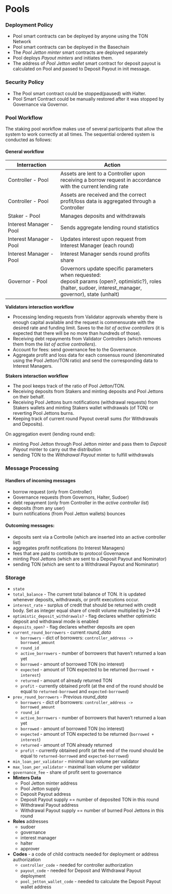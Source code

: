 # Pools

### Deployment Policy <a href="#deploy" id="deploy"></a>

* Pool smart contracts can be deployed by anyone using the TON Network
* Pool smart contracts can be deployed in the Basechain
* The _Pool Jetton minter_ smart contracts are deployed separately
* Pool deploys _Payout minters_ and initiates them.&#x20;
* The address of _Pool Jetton wallet_ smart contract for deposit payout is calculated on Pool and passed to Deposit Payout in init message.

### **Security Policy**

* The Pool smart contract could be stopped(paused) with Halter.
* Pool Smart Contract could be manually restored after it was stopped by Governance via Governor.

### Pool Workflow

The staking pool workflow makes use of several participants that allow the system to work correctly at all times. The sequential ordered system is conducted as follows:



#### General workflow

<table><thead><tr><th width="148">Interraction</th><th>Action</th></tr></thead><tbody><tr><td>Controller - Pool </td><td> Assets are lent to a Сontroller upon receiving a borrow request in accordance with the current lending rate</td></tr><tr><td>Controller - Pool  </td><td>Assets are received and the correct profit/loss data is aggregated through a Сontroller</td></tr><tr><td>Staker - Pool </td><td>Manages deposits and withdrawals</td></tr><tr><td>Interest Manager - Pool</td><td>Sends aggregate lending round statistics </td></tr><tr><td>Interest Manager - Pool</td><td>Updates interest upon request from Interest Manager (each round)</td></tr><tr><td>Interest Manager - Pool</td><td>Interest Manager sends round profits share</td></tr><tr><td>Governor - Pool</td><td>Governors update specific parameters when requested:<br>deposit params (open?, optimistic?), roles (halter, sudoer, interest_manager, governor), state (unhalt)</td></tr></tbody></table>



**Validators interaction workflow**

* Processing lending requests from Validator approvals whereby there is enough capital available and the request is commensurate with the desired rate and funding limit. Saves to the _list_ _of_ _active controllers_ (it is expected that there will be no more than hundreds of those).
* Receiving debt repayments from Validator Controllers (which removes them from the _list of active controllers_).
* Account for fees: send governance fee to the Governance.
* Aggregate profit and loss data for each consensus round (denominated using the Pool Jetton/TON ratio) and send the corresponding data to Interest Managers.

**Stakers interaction workflow**

* The pool keeps track of the ratio of Pool Jetton/TON.
* Receiving deposits from Stakers and minting deposits and Pool Jettons on their behalf.
* Receiving Pool Jettons burn notifications (withdrawal requests) from Stakers wallets and minting Stakers wallet withdrawals (of TON) or reverting Pool Jettons burns.
* Keeping track of current round Payout overall sums (for Withdrawals and Deposits).

On aggregation event (lending round end):

* minting Pool Jetton through Pool Jetton minter and pass them to _Deposit Payout_ minter to carry out the distribution
* sending TON to the _Withdrawal Payout_ minter to fulfill withdrawals

### Message Processing

#### Handlers of incoming messages

* borrow request (only from Сontroller)
* Governance requests (from Governors, Halter, Sudoer)
* debt repayment (only from Controller in the _active controller list_)
* deposits (from any user)
* burn notifications (from Pool Jetton wallets) bounces

#### Outcoming messages:

* deposits sent via a Controlle (which are inserted into an active controller list)
* aggregates profit notifications (to Interest Managers)
* fees that are paid to contribute to protocol Governance
* minting Pool Jettons (which are sent to a Deposit Payout and Nominator)
* sending TON (which are sent to a Withdrawal Payout and Nominator)



### Storage <a href="#storage" id="storage"></a>

* `state`
* `total_balance` - The current total balance of TON. It is updated whenever deposits, withdrawals, or profit executions occur.
* `interest_rate` - surplus of credit that should be returned with credit body. Set as integer equal share of credit volume multiplied by 2\*\*24
* `optimistic_deposit_withdrawals?` - flag declares whether optimistic deposit and withdrawal mode is enabled
* `deposits_open?` - flag declares whether deposits are open
* `current_round_borrowers` - current _round\_data_
  * `borrowers` - dict of borrowers: `controller_address -> borrowed_amount`
  * `round_id`
  * `active_borrowers` - number of borrowers that haven’t returned a loan yet
  * `borrowed` - amount of borrowed TON (no interest)
  * `expected` - amount of TON expected to be returned (`borrowed + interest`)
  * `returned` - amount of already returned TON
  * `profit` - currently obtained profit (at the end of the round should be equal to `returned-borrowed` and `expected-borrowed`)
* `prev_round_borrowers` - Previous _round\_data_
  * `borrowers` - dict of borrowers: `controller_address -> borrowed_amount`
  * `round_id`
  * `active_borrowers` - number of borrowers that haven’t returned a loan yet
  * `borrowed` - amount of borrowed TON (no interest)
  * `expected` - amount of TON expected to be returned (`borrowed + interest`)
  * `returned` - amount of TON already returned
  * `profit` - currently obtained profit (at the end of the round should be equal to `returned-borrowed` and `expected-borrowed`)
* `min_loan_per_validator` - minimal loan volume per validator
* `max_loan_per_validator` - maximal loan volume per validator
* `governance_fee` - share of profit sent to governance
* **Minters Data**
  * &#x20;Pool Jetton minter address
  * &#x20;Pool Jetton supply
  * Deposit Payout address
  * Deposit Payout supply == number of deposited TON in this round
  * Withdrawal Payout address
  * Withdrawal Payout supply == number of burned Pool Jettons in this round
* **Roles** addresses
  * sudoer
  * governance
  * interest manager
  * halter
  * approver
* **Codes** - a code of child contracts needed for deployment or address authorization
  * `controller_code` - needed for controller authorization
  * `payout_code` - needed for Deposit and Withdrawal Payout deployment
  * `pool_jetton_wallet_code` - needed to calculate the Deposit Payout wallet address

### &#x20;<a href="#deploy" id="deploy"></a>



###
